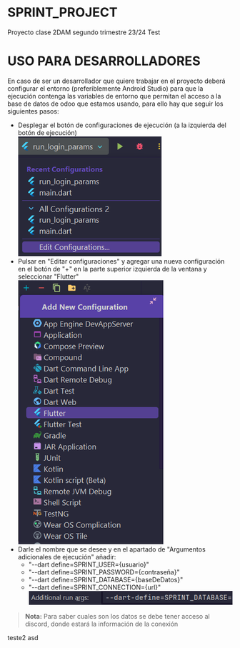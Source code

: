 # SPRINT_PROJECT
Proyecto clase 2DAM segundo trimestre 23/24
Test
# USO PARA DESARROLLADORES
En caso de ser un desarrollador que quiere trabajar en el proyecto deberá configurar el entorno (preferiblemente Android Studio) para que la ejecución contenga las variables de entorno que permitan el acceso a la base de datos de odoo que estamos usando, para ello hay que seguir los siguientes pasos:
- Desplegar el botón de configuraciones de ejecución (a la izquierda del botón de ejecución) </br>
![screenshot01](static/screenshot01.png)
- Pulsar en "Editar configuraciones" y agregar una nueva configuración en el botón de "+" en la parte superior izquierda de la ventana y seleccionar "Flutter" </br>
![screenshot02](static/screenshot02.png)
- Darle el nombre que se desee y en el apartado de "Argumentos adicionales de ejecución" añadir:
  - "--dart define=SPRINT_USER={usuario}"
  - "--dart define=SPRINT_PASSWORD={contraseña}"
  - "--dart define=SPRINT_DATABASE={baseDeDatos}"
  - "--dart define=SPRINT_CONNECTION={url}" </br>
![screenshot03](static/screenshot03.png)
> **Nota:**
> Para saber cuales son los datos se debe tener acceso al discord, donde estará la información de la conexión

teste2 asd